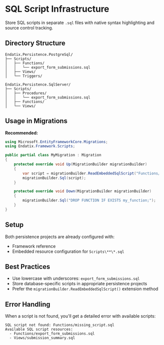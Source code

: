 # SQL Script Infrastructure

Store SQL scripts in separate `.sql` files with native syntax highlighting and source control tracking.

## Directory Structure

```
Endatix.Persistence.PostgreSql/
├── Scripts/
│   ├── Functions/
│   │   └── export_form_submissions.sql
│   ├── Views/
│   └── Triggers/

Endatix.Persistence.SqlServer/
├── Scripts/
│   ├── Procedures/
│   │   └── export_form_submissions.sql
│   ├── Functions/
│   └── Views/
```

## Usage in Migrations

**Recommended:**
```csharp
using Microsoft.EntityFrameworkCore.Migrations;
using Endatix.Framework.Scripts;

public partial class MyMigration : Migration
{
    protected override void Up(MigrationBuilder migrationBuilder)
    {
        var script = migrationBuilder.ReadEmbeddedSqlScript("Functions/my_function.sql");
        migrationBuilder.Sql(script);
    }

    protected override void Down(MigrationBuilder migrationBuilder)
    {
        migrationBuilder.Sql("DROP FUNCTION IF EXISTS my_function;");
    }
}
```

## Setup

Both persistence projects are already configured with:
- Framework reference
- Embedded resource configuration for `Scripts\**\*.sql`

## Best Practices

- Use lowercase with underscores: `export_form_submissions.sql`
- Store database-specific scripts in appropriate persistence projects
- Prefer the `migrationBuilder.ReadEmbeddedSqlScript()` extension method

## Error Handling

When a script is not found, you'll get a detailed error with available scripts:
```
SQL script not found: Functions/missing_script.sql
Available SQL script resources:
  - Functions/export_form_submissions.sql
  - Views/submission_summary.sql
``` 